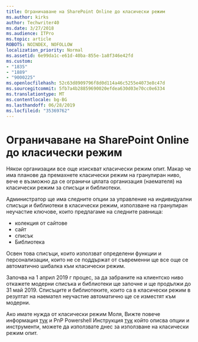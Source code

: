 ```yaml
---
title: Ограничаване на SharePoint Online до класически режим
ms.author: kirks
author: Techwriter40
ms.date: 3/27/2018
ms.audience: ITPro
ms.topic: article
ROBOTS: NOINDEX, NOFOLLOW
localization_priority: Normal
ms.assetid: 6e99da1c-e61d-40ba-855e-1a8f346e42fd
ms.custom:
- "1835"
- "1889"
- "9000225"
ms.openlocfilehash: 52c63d8909796f8d0d114a46c5255e4073e8c47d
ms.sourcegitcommit: 5fb7a4b28859690020efdea630d03e70cc0e6334
ms.translationtype: MT
ms.contentlocale: bg-BG
ms.lasthandoff: 06/28/2019
ms.locfileid: "35369762"
---
```

# <a name="restrict-sharepoint-online-to-classic-mode"></a>Ограничаване на SharePoint Online до класически режим

Някои организации все още изискват класически режим опит. Макар че има планове да премахнете класически режим на гранулиран ниво, вече е възможно да се ограничи цялата организация (наемателя) на класически режим за списъци и библиотеки.

Администратор ще има следните опции за управление на индивидуални списъци и библиотеки в класически режим, използване на гранулиран неучастие ключове, които предлагаме на следните равнища:

- колекция от сайтове
- сайт
- списък
- Библиотека

Освен това списъци, които използват определени функции и персонализации, които не се поддържат от съвременни ще все още се автоматично шибалка към класически режим.

Започва на 1 април 2019 г процес, за да забраните на клиентско ниво откажете модерни списъка и библиотеки ще започне и ще продължи до 31 май 2019.  Списъците и библиотеките, които са в класически режим в резултат на наемател неучастие автоматично ще се изместят към модерни.

Ако имате нужда от класически режим Моля, Вижте повече информация [тук](https://techcommunity.microsoft.com/t5/Microsoft-SharePoint-Blog/Delivering-SharePoint-modern-experiences/ba-p/315023) и PnP Powershell Инструкция [тук](https://docs.microsoft.com/sharepoint/dev/transform/modernize-userinterface-lists-and-libraries-optout) който описва опции и инструменти, можете да използвате днес за използване на класически режим опит.
